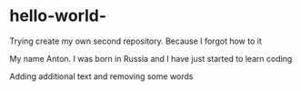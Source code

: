 # hello-world-
Trying create my own second repository. Because I forgot how to it 

My name Anton. I was born in Russia and I have just started to 
learn coding 


Adding additional text and removing some words